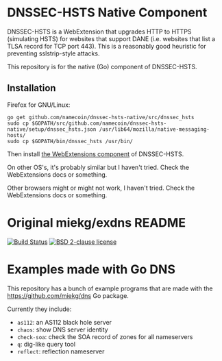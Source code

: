 # DNSSEC-HSTS Native Component

DNSSEC-HSTS is a WebExtension that upgrades HTTP to HTTPS (simulating HSTS) for websites that support DANE (i.e. websites that list a TLSA record for TCP port 443).  This is a reasonably good heuristic for preventing sslstrip-style attacks.

This repository is for the native (Go) component of DNSSEC-HSTS.

## Installation

Firefox for GNU/Linux:

~~~
go get github.com/namecoin/dnssec-hsts-native/src/dnssec_hsts
sudo cp $GOPATH/src/github.com/namecoin/dnssec-hsts-native/setup/dnssec_hsts.json /usr/lib64/mozilla/native-messaging-hosts/
sudo cp $GOPATH/bin/dnssec_hsts /usr/bin/
~~~

Then install [the WebExtensions component](https://github.com/namecoin/dnssec-hsts) of DNSSEC-HSTS.

On other OS's, it's probably similar but I haven't tried.  Check the WebExtensions docs or something.

Other browsers might or might not work, I haven't tried.  Check the WebExtensions docs or something.

# Original miekg/exdns README

[![Build Status](https://travis-ci.org/miekg/exdns.svg?branch=master)](https://travis-ci.org/miekg/exdns)
[![BSD 2-clause license](https://img.shields.io/github/license/miekg/exdns.svg?maxAge=2592000)](https://opensource.org/licenses/BSD-2-Clause)

# Examples made with Go DNS

This repository has a bunch of example programs that
are made with the https://github.com/miekg/dns Go package.

Currently they include:

* `as112`: an AS112 black hole server
* `chaos`: show DNS server identity
* `check-soa`: check the SOA record of zones for all nameservers
* `q`: dig-like query tool
* `reflect`: reflection nameserver
